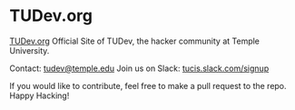 # TUDev.org

[TUDev.org](http://tudev.org/)
Official Site of TUDev, the hacker community at Temple University.

Contact: [tudev@temple.edu](mailto:tudev@temple.edu)
Join us on Slack: [tucis.slack.com/signup](https://tucis.slack.com/signup)

If you would like to contribute, feel free to make a pull request to the repo. Happy Hacking!
